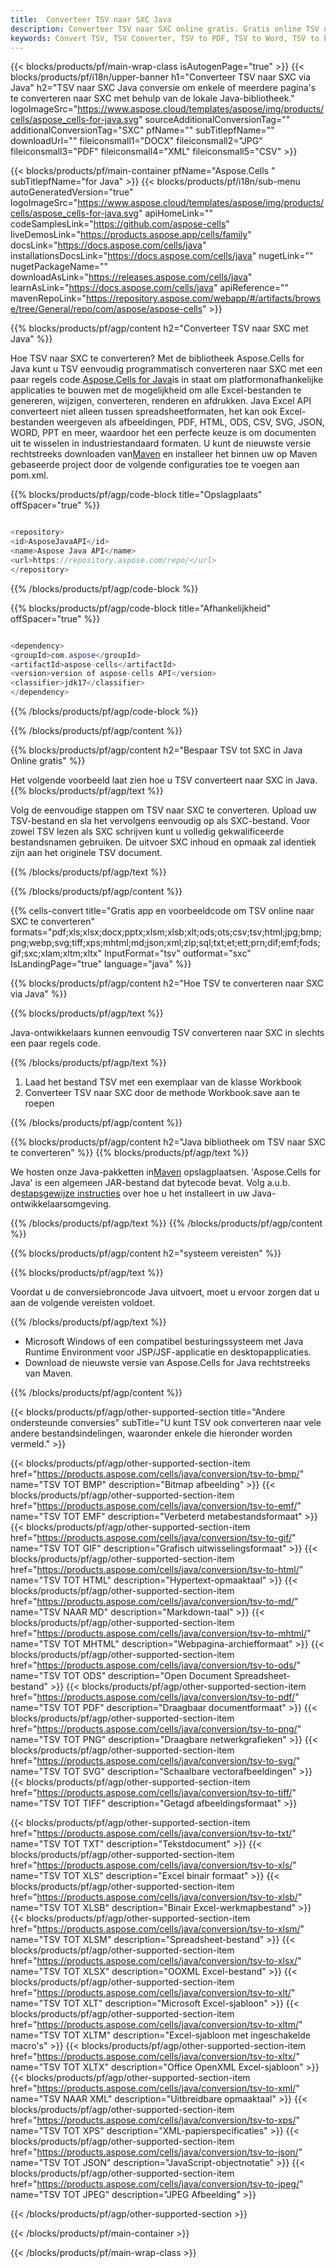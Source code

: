 ```yaml
---
title:  Converteer TSV naar SXC Java
description: Converteer TSV naar SXC online gratis. Gratis online TSV naar SXC Converter. Java TSV tot SXC. TSV tot SXC via Java.
keywords: Convert TSV, TSV Converter, TSV to PDF, TSV to Word, TSV to PPT, TSV to Image
---
```

{{< blocks/products/pf/main-wrap-class isAutogenPage="true" >}}
{{< blocks/products/pf/i18n/upper-banner h1="Converteer TSV naar SXC via Java" h2="TSV naar SXC Java conversie om enkele of meerdere pagina\'s te converteren naar SXC met behulp van de lokale Java-bibliotheek." logoImageSrc="https://www.aspose.cloud/templates/aspose/img/products/cells/aspose_cells-for-java.svg" sourceAdditionalConversionTag="" additionalConversionTag="SXC" pfName="" subTitlepfName="" downloadUrl="" fileiconsmall1="DOCX" fileiconsmall2="JPG" fileiconsmall3="PDF" fileiconsmall4="XML" fileiconsmall5="CSV" >}}

{{< blocks/products/pf/main-container pfName="Aspose.Cells " subTitlepfName="for Java" >}}
{{< blocks/products/pf/i18n/sub-menu autoGeneratedVersion="true" logoImageSrc="https://www.aspose.cloud/templates/aspose/img/products/cells/aspose_cells-for-java.svg" apiHomeLink="" codeSamplesLink="https://github.com/aspose-cells" liveDemosLink="https://products.aspose.app/cells/family" docsLink="https://docs.aspose.com/cells/java" installationsDocsLink="https://docs.aspose.com/cells/java" nugetLink="" nugetPackageName="" downloadAsLink="https://releases.aspose.com/cells/java" learnAsLink="https://docs.aspose.com/cells/java" apiReference="" mavenRepoLink="https://repository.aspose.com/webapp/#/artifacts/browse/tree/General/repo/com/aspose/aspose-cells" >}}


{{% blocks/products/pf/agp/content h2="Converteer TSV naar SXC met Java" %}}

Hoe TSV naar SXC te converteren? Met de bibliotheek Aspose.Cells for Java kunt u TSV eenvoudig programmatisch converteren naar SXC met een paar regels code.[Aspose.Cells for Java](https://products.aspose.com/cells/java)is in staat om platformonafhankelijke applicaties te bouwen met de mogelijkheid om alle Excel-bestanden te genereren, wijzigen, converteren, renderen en afdrukken. Java Excel API converteert niet alleen tussen spreadsheetformaten, het kan ook Excel-bestanden weergeven als afbeeldingen, PDF, HTML, ODS, CSV, SVG, JSON, WORD, PPT en meer, waardoor het een perfecte keuze is om documenten uit te wisselen in industriestandaard formaten. U kunt de nieuwste versie rechtstreeks downloaden van[Maven](https://repository.aspose.com/webapp/#/artifacts/browse/tree/General/repo/com/aspose/aspose-cells) en installeer het binnen uw op Maven gebaseerde project door de volgende configuraties toe te voegen aan pom.xml.

{{% blocks/products/pf/agp/code-block title="Opslagplaats" offSpacer="true" %}}

```cs

<repository>
<id>AsposeJavaAPI</id>
<name>Aspose Java API</name>
<url>https://repository.aspose.com/repo/</url>
</repository>

```

{{% /blocks/products/pf/agp/code-block %}}

{{% blocks/products/pf/agp/code-block title="Afhankelijkheid" offSpacer="true" %}}

```cs

<dependency>
<groupId>com.aspose</groupId>
<artifactId>aspose-cells</artifactId>
<version>version of aspose-cells API</version>
<classifier>jdk17</classifier>
</dependency>

```

{{% /blocks/products/pf/agp/code-block %}}

{{% /blocks/products/pf/agp/content %}}

{{% blocks/products/pf/agp/content h2="Bespaar TSV tot SXC in Java Online gratis" %}}

Het volgende voorbeeld laat zien hoe u TSV converteert naar SXC in Java.
{{% blocks/products/pf/agp/text %}}

Volg de eenvoudige stappen om TSV naar SXC te converteren. Upload uw TSV-bestand en sla het vervolgens eenvoudig op als SXC-bestand. Voor zowel TSV lezen als SXC schrijven kunt u volledig gekwalificeerde bestandsnamen gebruiken. De uitvoer SXC inhoud en opmaak zal identiek zijn aan het originele TSV document.

{{% /blocks/products/pf/agp/text %}}

{{% /blocks/products/pf/agp/content %}}

{{% cells-convert title="Gratis app en voorbeeldcode om TSV online naar SXC te converteren" formats="pdf;xls;xlsx;docx;pptx;xlsm;xlsb;xlt;ods;ots;csv;tsv;html;jpg;bmp;png;webp;svg;tiff;xps;mhtml;md;json;xml;zip;sql;txt;et;ett;prn;dif;emf;fods;gif;sxc;xlam;xltm;xltx" InputFormat="tsv" outformat="sxc" IsLandingPage="true" language="java" %}}

{{% blocks/products/pf/agp/content h2="Hoe TSV te converteren naar SXC via Java" %}}

{{% blocks/products/pf/agp/text %}}

 Java-ontwikkelaars kunnen eenvoudig TSV converteren naar SXC in slechts een paar regels code.

{{% /blocks/products/pf/agp/text %}}

1.  Laad het bestand TSV met een exemplaar van de klasse Workbook
1.  Converteer TSV naar SXC door de methode Workbook.save aan te roepen

{{% /blocks/products/pf/agp/content %}}

{{% blocks/products/pf/agp/content h2="Java bibliotheek om TSV naar SXC te converteren" %}}
{{% blocks/products/pf/agp/text %}}

 We hosten onze Java-pakketten in[Maven](https://repository.aspose.com/webapp/#/artifacts/browse/tree/General/repo/com/aspose/aspose-cells) opslagplaatsen. 'Aspose.Cells for Java' is een algemeen JAR-bestand dat bytecode bevat. Volg a.u.b. de[stapsgewijze instructies](https://docs.aspose.com/cells/java/installation/) over hoe u het installeert in uw Java-ontwikkelaarsomgeving.

{{% /blocks/products/pf/agp/text %}}
{{% /blocks/products/pf/agp/content %}}

{{% blocks/products/pf/agp/content h2="systeem vereisten" %}}

{{% blocks/products/pf/agp/text %}}

 Voordat u de conversiebroncode Java uitvoert, moet u ervoor zorgen dat u aan de volgende vereisten voldoet.

{{% /blocks/products/pf/agp/text %}}

- Microsoft Windows of een compatibel besturingssysteem met Java Runtime Environment voor JSP/JSF-applicatie en desktopapplicaties.
- Download de nieuwste versie van Aspose.Cells for Java rechtstreeks van Maven.

{{% /blocks/products/pf/agp/content %}}


{{< blocks/products/pf/agp/other-supported-section title="Andere ondersteunde conversies" subTitle="U kunt TSV ook converteren naar vele andere bestandsindelingen, waaronder enkele die hieronder worden vermeld." >}}

{{< blocks/products/pf/agp/other-supported-section-item href="https://products.aspose.com/cells/java/conversion/tsv-to-bmp/" name="TSV TOT BMP" description="Bitmap afbeelding" >}}
{{< blocks/products/pf/agp/other-supported-section-item href="https://products.aspose.com/cells/java/conversion/tsv-to-emf/" name="TSV TOT EMF" description="Verbeterd metabestandsformaat" >}}
{{< blocks/products/pf/agp/other-supported-section-item href="https://products.aspose.com/cells/java/conversion/tsv-to-gif/" name="TSV TOT GIF" description="Grafisch uitwisselingsformaat" >}}
{{< blocks/products/pf/agp/other-supported-section-item href="https://products.aspose.com/cells/java/conversion/tsv-to-html/" name="TSV TOT HTML" description="Hypertext-opmaaktaal" >}}
{{< blocks/products/pf/agp/other-supported-section-item href="https://products.aspose.com/cells/java/conversion/tsv-to-md/" name="TSV NAAR MD" description="Markdown-taal" >}}
{{< blocks/products/pf/agp/other-supported-section-item href="https://products.aspose.com/cells/java/conversion/tsv-to-mhtml/" name="TSV TOT MHTML" description="Webpagina-archiefformaat" >}}
{{< blocks/products/pf/agp/other-supported-section-item href="https://products.aspose.com/cells/java/conversion/tsv-to-ods/" name="TSV TOT ODS" description="Open Document Spreadsheet-bestand" >}}
{{< blocks/products/pf/agp/other-supported-section-item href="https://products.aspose.com/cells/java/conversion/tsv-to-pdf/" name="TSV TOT PDF" description="Draagbaar documentformaat" >}}
{{< blocks/products/pf/agp/other-supported-section-item href="https://products.aspose.com/cells/java/conversion/tsv-to-png/" name="TSV TOT PNG" description="Draagbare netwerkgrafieken" >}}
{{< blocks/products/pf/agp/other-supported-section-item href="https://products.aspose.com/cells/java/conversion/tsv-to-svg/" name="TSV TOT SVG" description="Schaalbare vectorafbeeldingen" >}}
{{< blocks/products/pf/agp/other-supported-section-item href="https://products.aspose.com/cells/java/conversion/tsv-to-tiff/" name="TSV TOT TIFF" description="Getagd afbeeldingsformaat" >}}

{{< blocks/products/pf/agp/other-supported-section-item href="https://products.aspose.com/cells/java/conversion/tsv-to-txt/" name="TSV TOT TXT" description="Tekstdocument" >}}
{{< blocks/products/pf/agp/other-supported-section-item href="https://products.aspose.com/cells/java/conversion/tsv-to-xls/" name="TSV TOT XLS" description="Excel binair formaat" >}}
{{< blocks/products/pf/agp/other-supported-section-item href="https://products.aspose.com/cells/java/conversion/tsv-to-xlsb/" name="TSV TOT XLSB" description="Binair Excel-werkmapbestand" >}}
{{< blocks/products/pf/agp/other-supported-section-item href="https://products.aspose.com/cells/java/conversion/tsv-to-xlsm/" name="TSV TOT XLSM" description="Spreadsheet-bestand" >}}
{{< blocks/products/pf/agp/other-supported-section-item href="https://products.aspose.com/cells/java/conversion/tsv-to-xlsx/" name="TSV TOT XLSX" description="OOXML Excel-bestand" >}}
{{< blocks/products/pf/agp/other-supported-section-item href="https://products.aspose.com/cells/java/conversion/tsv-to-xlt/" name="TSV TOT XLT" description="Microsoft Excel-sjabloon" >}}
{{< blocks/products/pf/agp/other-supported-section-item href="https://products.aspose.com/cells/java/conversion/tsv-to-xltm/" name="TSV TOT XLTM" description="Excel-sjabloon met ingeschakelde macro\'s" >}}
{{< blocks/products/pf/agp/other-supported-section-item href="https://products.aspose.com/cells/java/conversion/tsv-to-xltx/" name="TSV TOT XLTX" description="Office OpenXML Excel-sjabloon" >}}
{{< blocks/products/pf/agp/other-supported-section-item href="https://products.aspose.com/cells/java/conversion/tsv-to-xml/" name="TSV NAAR XML" description="Uitbreidbare opmaaktaal" >}}
{{< blocks/products/pf/agp/other-supported-section-item href="https://products.aspose.com/cells/java/conversion/tsv-to-xps/" name="TSV TOT XPS" description="XML-papierspecificaties" >}}
{{< blocks/products/pf/agp/other-supported-section-item href="https://products.aspose.com/cells/java/conversion/tsv-to-json/" name="TSV TOT JSON" description="JavaScript-objectnotatie" >}}
{{< blocks/products/pf/agp/other-supported-section-item href="https://products.aspose.com/cells/java/conversion/tsv-to-jpeg/" name="TSV TOT JPEG" description="JPEG Afbeelding" >}}

{{< /blocks/products/pf/agp/other-supported-section >}}

{{< /blocks/products/pf/main-container >}}
    
{{< /blocks/products/pf/main-wrap-class >}}

